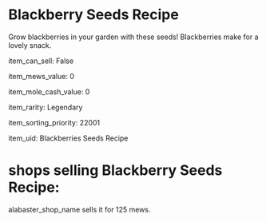 # Blackberry Seeds Recipe

Grow blackberries in your garden with these seeds! Blackberries make for a lovely snack.

item_can_sell: False

item_mews_value: 0

item_mole_cash_value: 0

item_rarity: Legendary

item_sorting_priority: 22001

item_uid: Blackberries Seeds Recipe

# shops selling Blackberry Seeds Recipe:

alabaster_shop_name sells it for 125 mews.